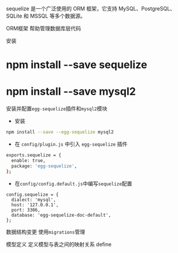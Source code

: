 sequelize 是一个广泛使用的 ORM 框架，它支持 MySQL、PostgreSQL、SQLite 和 MSSQL 等多个数据源。

ORM框架 帮助管理数据库层代码

安装
# npm install --save sequelize
# npm install --save mysql2

安装并配置`egg-sequelize`插件和`mysql2`模块
+ 安装
```bash
npm install --save --egg-sequelize mysql2
```
+ 在 `config/plugin.js` 中引入 `egg-sequelize` 插件
```bash
exports.sequelize = {
  enable: true,
  package: 'egg-sequelize',
};
```
+ 在`config/config.default.js`中编写`sequelize`配置
```
config.sequelize = {
  dialect: 'mysql',
  host: '127.0.0.1',
  port: 3306,
  database: 'egg-sequelize-doc-default',
};
```

数据结构变更
使用`migrations`管理


模型定义
定义模型与表之间的映射关系 define
